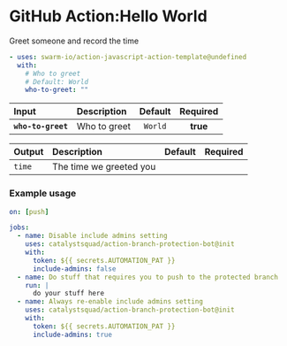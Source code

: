<!-- start title -->

# GitHub Action:Hello World

<!-- end title -->
<!-- start description -->

Greet someone and record the time

<!-- end description -->
<!-- start contents -->
<!-- end contents -->
<!-- start usage -->

```yaml
- uses: swarm-io/action-javascript-action-template@undefined
  with:
    # Who to greet
    # Default: World
    who-to-greet: ""
```

<!-- end usage -->
<!-- start inputs -->

| **Input**          | **Description** | **Default** | **Required** |
| :----------------- | :-------------- | :---------: | :----------: |
| **`who-to-greet`** | Who to greet    |   `World`   |   **true**   |

<!-- end inputs -->
<!-- start outputs -->

| **Output** | **Description**         | **Default** | **Required** |
| :--------- | :---------------------- | ----------- | ------------ |
| `time`     | The time we greeted you |             |              |

<!-- end outputs -->
<!-- start examples -->

### Example usage

```yaml
on: [push]

jobs:
  - name: Disable include admins setting
    uses: catalystsquad/action-branch-protection-bot@init
    with:
      token: ${{ secrets.AUTOMATION_PAT }}
      include-admins: false
  - name: Do stuff that requires you to push to the protected branch
    run: |
      do your stuff here
  - name: Always re-enable include admins setting
    uses: catalystsquad/action-branch-protection-bot@init
    with:
      token: ${{ secrets.AUTOMATION_PAT }}
      include-admins: true
```
<!-- end examples -->
<!-- start [.github/ghdocs/examples/] -->
<!-- end [.github/ghdocs/examples/] -->
